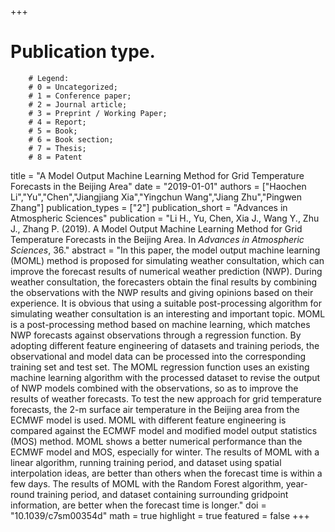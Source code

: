 +++
# Publication type.
        # Legend: 
        # 0 = Uncategorized; 
        # 1 = Conference paper; 
        # 2 = Journal article;
        # 3 = Preprint / Working Paper; 
        # 4 = Report; 
        # 5 = Book; 
        # 6 = Book section;
        # 7 = Thesis; 
        # 8 = Patent
title = "A Model Output Machine Learning Method for Grid Temperature Forecasts in the Beijing Area"
date = "2019-01-01"
authors = ["Haochen Li","Yu","Chen","Jiangjiang Xia","Yingchun Wang","Jiang Zhu","Pingwen Zhang"]
publication_types = ["2"]
publication_short = "Advances in Atmospheric Sciences"
publication = "Li H., Yu, Chen, Xia J., Wang Y., Zhu J., Zhang P. (2019). A Model Output Machine Learning Method for Grid Temperature Forecasts in the Beijing Area. In _Advances in Atmospheric Sciences_, 36."
abstract = "In this paper, the model output machine learning (MOML) method is proposed for simulating weather consultation, which can improve the forecast results of numerical weather prediction (NWP). During weather consultation, the forecasters obtain the final results by combining the observations with the NWP results and giving opinions based on their experience. It is obvious that using a suitable post-processing algorithm for simulating weather consultation is an interesting and important topic. MOML is a post-processing method based on machine learning, which matches NWP forecasts against observations through a regression function. By adopting different feature engineering of datasets and training periods, the observational and model data can be processed into the corresponding training set and test set. The MOML regression function uses an existing machine learning algorithm with the processed dataset to revise the output of NWP models combined with the observations, so as to improve the results of weather forecasts. To test the new approach for grid temperature forecasts, the 2-m surface air temperature in the Beijing area from the ECMWF model is used. MOML with different feature engineering is compared against the ECMWF model and modified model output statistics (MOS) method. MOML shows a better numerical performance than the ECMWF model and MOS, especially for winter. The results of MOML with a linear algorithm, running training period, and dataset using spatial interpolation ideas, are better than others when the forecast time is within a few days. The results of MOML with the Random Forest algorithm, year-round training period, and dataset containing surrounding gridpoint information, are better when the forecast time is longer."
doi = "10.1039/c7sm00354d"
math = true
highlight = true
featured = false
+++